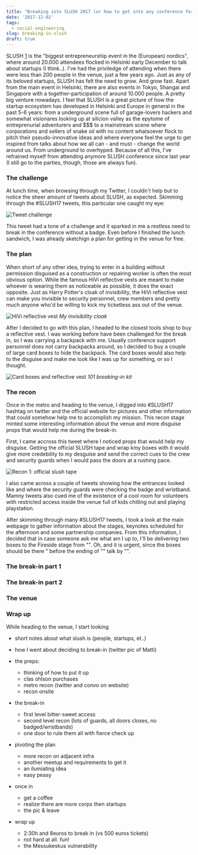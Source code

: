 ```yaml
---
title: "Breaking into SLUSH 2017 (or how to get into any conference for free)"
date: '2017-12-02'
tags:
  - social-engineering
slug: breaking-in-slush
draft: true
---
```



SLUSH [1](https://slush.org) is the "biggest entrepreneurship event in the
(European) 
nordics", where around 20.000 attendees flocked in Helsinki early December to
talk about startups (I think..). I've had the priviledge of attending
when there were less than 200 people in the venue, just a few years ago. Just as
any of its beloved startups, SLUSH has felt the need to grow. And  grow fast.
Apart from the main event in Helsinki, there are also events in Tokyo, Shangai
and Singapore with a together-participation of around 10.000 people. A pretty
big venture nowadays. I feel that SLUSH is a great picture of how the startup ecosystem 
has developed in Helsinki and Europe in general in the past 5-6 years: from a
underground scene full of garage-lovers hackers and somewhat visionares looking up
at silicion valley as the epytome of entreprenurial adventurers and $$$ to a
mainstream scene where corporations and sellers of snake oil with no content
whatsoever flock to pitch their pseudo-innovative ideas and where everyone feel
the urge to get inspired from talks about how we all can - and must - change the
world around us. From underground to overhyped. Because of all this,  I've 
refrained myself from attending anymore SLUSH
conference since last year (I still go to the parties, though, those are always
fun). 


### The challenge

At lunch time, when browsing through my Twitter, I couldn't help but to notice
 the sheer amount of tweets about SLUSH, as expected. Skimming through the #SLUSH17 
tweets, this particular one caught my eye:

![Tweet challenge](https://www.gpestana.com/static/slush/tweet_badge.jpg)

This tweet had a tone of a challenge and it sparked in me a restless need to 
break in the conference without a badge. Even before I finished the lunch
sandwich, I was already sketchign a plan for getting in the venue for free.

### The plan

When short of any other idea, trying to enter in a building without permission
disguised as a construction or repairing worker is often the most obvious
option. While the famous HiVi reflective vests are meant to make whoever is
wearing them as noticeable as possible, it does the exact opposite. Just as
Harry Potter's cloak of invisibility, the HiVi reflective vest can make you
invisible to security personnel, crew members and pretty much anyone who'd be
willing to kick my ticketless ass out of the venue.

![HiVi reflective vest](http://www.costway.com/media/catalog/product/cache/1/image/9df78eab33525d08d6e5fb8d27136e95/a/3/a3_8_5.jpag)
*My invisibility cloak*

After I decided to go with this plan, I headed to the closest tools
shop to buy a reflective vest. I was working before have been challenged for
the break in, so I was carrying a backpack with me. Usually conference support
personnel does not carry backpacks around, so I decided to buy a couple of large
card boxes to hide the backpack. The card boxes would also help to the disguise
and make me look like I was up for something, or so I thought.

![Card boxes and reflective
vest](http://gpestana.com/static/slush/card_boxes_vest.jpg)
*101 breaking-in kit*

### The recon

Once in the metro and heading to the venue, I digged into #SLUSH17 hashtag on
twitter and the official website for pictures and other information that could
somehow help me to accomplish my mission. This recon stage minted some
interesting information about the venue and more disguise props that would help
me during the break-in. 

First, I came accross this tweet where I noticed props that would help my
disguise. Getting the official SLUSH tape and wrap kmy boxes with it would give
more credebility to my desguise and send the correct cues to the crew and
security guards when I would pass the doors at a rushing pace.

![Recon 1: official slush tape](http://gpestana.com/static/slush/slush_tape.jpg)

I also came across a couple of tweets showing how the entrances looked like and
where the security guards were checking the badge and wristband. Mamny tweets 
also cued me of the existence of a cool room for volunteers with
restricted access inside the venue full of kids chilling out and playing
playstation.

After skimming through many #SLUSH17 tweets, I took a look at the main webpage
to gather information about the stages, keynotes scheduled for the
afternoon and some partnership companies. From this information, I decided that
in case someone ask me what am I up to, I'll be delivering two boxes to the
Fireside stage from "". Oh, and it is urgent, since the boxes should be there "
before the ending of "" talk by "".




### The break-in part 1

### The break-in part 2

### The venue

### Wrap up

While heading to the venue, I start looking 

- short notes about what slush is (people, startups, et..)
- how I went about deciding to break-in (twitter pic of Matti)
- the preps:
	- thinking of how to put it up
	- clas ohlson purchases
	- metro recon (twitter and convo on website)
	- recon onsite

- the break-in
	- first level bitter-sweet access
	- second level recon (lots of guards, all doors closes, no badged/wristbands)
	- one door to rule them all with fierce check up

- pivoting the plan
	- more recon on adjacent infra
	- another meetup and requirements to get it
	- an ilumiating idea
	- easy peasy

- once in
	- get a coffee
	- realize there are more corps then startups
	- the pic & leave

- wrap up
	- 2:30h and 8euros to break in (vs 500 euros tickets)
	- not hard at all. fun!
	- the Messukeskus vulnerability
